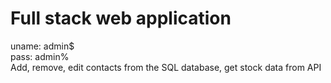# Full stack web application
uname: admin$ <br>
pass: admin% <br>
Add, remove, edit contacts from the SQL database, get stock data from API
